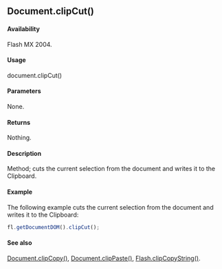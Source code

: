 ## Document.clipCut()

#### Availability

Flash MX 2004.

#### Usage

document.clipCut()

#### Parameters

None.

#### Returns

Nothing.

#### Description

Method; cuts the current selection from the document and writes it to the Clipboard.

#### Example

The following example cuts the current selection from the document and writes it to the Clipboard:

```javascript
fl.getDocumentDOM().clipCut();
```

#### See also

[Document.clipCopy()](../Document_object/Document30.md), [Document.clipPaste()](../Document_object/Document32.md), [Flash.clipCopyString()](../Flash_object_/Flash6.md).
